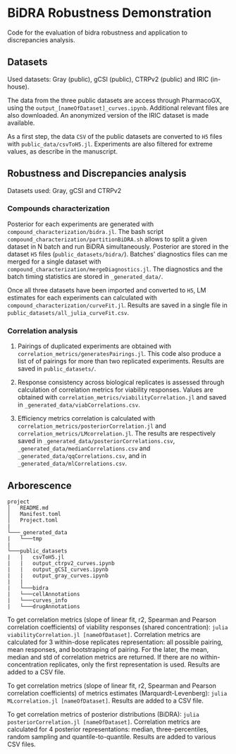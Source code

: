 # BiDRA Robustness Demonstration
Code for the evaluation of bidra robustness and application to discrepancies analysis.

## Datasets
Used datasets: Gray (public), gCSI (public), CTRPv2 (public) and IRIC (in-house).

The data from the three public datasets are access through PharmacoGX, using the `output_[nameOfDataset]_curves.ipynb`. Additional relevant files are also downloaded. An anonymized version of the IRIC dataset is made available.

As a first step, the data `CSV` of the public datasets are converted to `H5` files with `public_data/csvToH5.jl`. Experiments are also filtered for extreme values, as describe in the manuscript.


## Robustness and Discrepancies analysis
Datasets used: Gray, gCSI and CTRPv2

### Compounds characterization
Posterior for each experiments are generated with `compound_characterization/bidra.jl`. The bash script `compound_characterization/partitionBiDRA.sh` allows to split a given dataset in N batch and run BiDRA simultaneously. Posterior are stored in the dataset `H5` files (`public_datasets/bidra/`). Batches' diagnostics files can me merged for a single dataset with `compound_characterization/mergeDiagnostics.jl`. The diagnostics and the batch timing statistics are stored in `_generated_data/`.

Once all three datasets have been imported and converted to `H5`, LM estimates for each experiments can calculated with `compound_characterization/curveFit.jl`. Results are saved in a single file in `public_datasets/all_julia_curveFit.csv`.

### Correlation analysis
1. Pairings of duplicated experiments are obtained with `correlation_metrics/generatesPairings.jl`. This code also produce a list of of pairings for more than two replicated experiments. Results are saved in `public_datasets/`.

2. Response consistency across biological replicates is assessed through calculation of correlation metrics for viability responses. Values are obtained with `correlation_metrics/viabilityCorrelation.jl` and saved in `_generated_data/viabCorrelations.csv`.

3. Efficiency metrics correlation is calculated with `correlation_metrics/posteriorCorrelation.jl` and `correlation_metrics/LMcorrelation.jl`. The results are respectively saved in `_generated_data/posteriorCorrelations.csv`, `_generated_data/medianCorrelations.csv` and `_generated_data/qqCorrelations.csv`, and in `_generated_data/mlCorrelations.csv`.

## Arborescence

```
project
│   README.md
│   Manifest.toml    
│   Project.toml
|
└───_generated_data
|   └───tmp
|
└───public_datasets
|   |   csvToH5.jl
|   |   output_ctrpv2_curves.ipynb
|   |   output_gCSI_curves.ipynb
|   |   output_gray_curves.ipynb
|   |
|   └───bidra
|   └───cellAnnotations
|   └───curves_info
|   └───drugAnnotations
```





To get correlation metrics (slope of linear fit, r2, Spearman and Pearson correlation coefficients) of viability responses (shared concentration): `julia viabilityCorrelation.jl [nameOfDataset]`. Correlation metrics are calculated for 3 within-dose replicates representation: all possible pairing, mean responses, and bootstraping of pairing. For the later, the mean, median and std of correlation metrics are returned. If there are no within-concentration replicates, only the first representation is used. Results are added to a CSV file.

To get correlation metrics (slope of linear fit, r2, Spearman and Pearson correlation coefficients) of metrics estimates (Marquardt-Levenberg): `julia MLcorrelation.jl [nameOfDataset]`. Results are added to a CSV file. 

To get correlation metrics of posterior distributions (BiDRA): `julia posteriorCorrelation.jl [nameOfDataset]`. Correlation metrics are calculated for 4 posterior representations: median, three-percentiles, random sampling and quantile-to-quantile. Results are added to various CSV files.